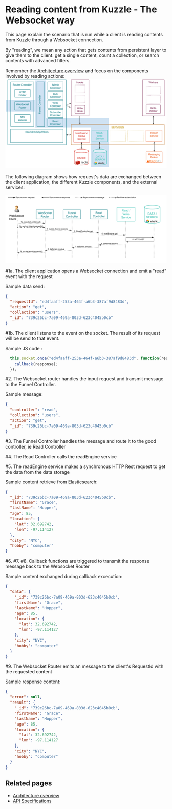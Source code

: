 # Reading content from Kuzzle - The Websocket way

This page explain the scenario that is run while a client is reading contents from Kuzzle through a Websocket connection.

By "reading", we mean any action that gets contents from persistent layer to give them to the client:
get a single content, count a collection, or search contents with advanced filters.

Remember the [Architecture overview](../architecture.md) and focus on the components involved by reading actions:
![read_scenario_websocket_override](../images/kuzzle_read_scenario_websocket_overview.png)

The following diagram shows how request's data are exchanged between the client application, the different Kuzzle components, and the external services:

![read_scenario_websocket_details](../images/kuzzle_read_scenario_websocket_details.png)

\#1a. The client application opens a Websocket connection and emit a "read" event with the request

Sample data send:

```json
{
  "requestId": "ed4faaff-253a-464f-a6b3-387af9d8483d",
  "action": "get",
  "collection": "users",
  "_id": "739c26bc-7a09-469a-803d-623c4045b0cb"
}
```

\#1b. The client listens to the <requestId> event on the socket. The result of its request will be send to that event.

Sample JS code :

```javascript
  this.socket.once("ed4faaff-253a-464f-a6b3-387af9d8483d", function(response) {
    callback(response);
  });
```


\#2. The Websocket router handles the input request and transmit message to the Funnel Controller.

Sample message:

```json
{
  "controller": "read",
  "collection": "users",
  "action": "get",
  "_id": "739c26bc-7a09-469a-803d-623c4045b0cb"
}
```

\#3. The Funnel Controller handles the message and route it to the good controller, ie Read Controller

\#4. The Read Controller calls the readEngine service

\#5. The readEngine service makes a synchronous HTTP Rest request to get the data from the data storage

Sample content retrieve from Elasticsearch:

```json
{
  "_id": "739c26bc-7a09-469a-803d-623c4045b0cb",
  "firstName": "Grace",
  "lastName": "Hopper",
  "age": 85,
  "location": {
    "lat": 32.692742,
    "lon": -97.114127
  },
  "city": "NYC",
  "hobby": "computer"
}
```

\#6. \#7. \#8. Callback functions are triggered to transmit the response message back to the Websocket Router

Sample content exchanged during callback excecution:

```json
{
  "data": {
    "_id": "739c26bc-7a09-469a-803d-623c4045b0cb",
    "firstName": "Grace",
    "lastName": "Hopper",
    "age": 85,
    "location": {
      "lat": 32.692742,
      "lon": -97.114127
    },
    "city": "NYC",
    "hobby": "computer"
  }
}
```
\#9. The Websocket Router emits an message to the client's RequestId with the requested content

Sample response content:

```json
{
  "error": null,
  "result": {
    "_id": "739c26bc-7a09-469a-803d-623c4045b0cb",
    "firstName": "Grace",
    "lastName": "Hopper",
    "age": 85,
    "location": {
      "lat": 32.692742,
      "lon": -97.114127
    },
    "city": "NYC",
    "hobby": "computer"
  }
}
```

## Related pages

* [Architecture overview](../architecture.md)
* [API Specifications](../api-specifications.md)
